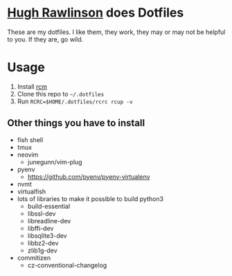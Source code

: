 # [Hugh Rawlinson](http://hughrawlinson.me) does Dotfiles

These are my dotfiles. I like them, they work, they may or may not be helpful to
you. If they are, go wild.

# Usage

1. Install [rcm](https://github.com/thoughtbot/rcm)
2. Clone this repo to `~/.dotfiles`
3. Run `RCRC=$HOME/.dotfiles/rcrc rcup -v`

## Other things you have to install

- fish shell
- tmux
- neovim
  - junegunn/vim-plug
- pyenv
  - https://github.com/pyenv/pyenv-virtualenv
- nvmt
- virtualfish
- lots of libraries to make it possible to build python3
  - build-essential
  - libssl-dev
  - libreadline-dev
  - libffi-dev
  - libsqlite3-dev
  - libbz2-dev
  - zlib1g-dev
- commitizen
  - cz-conventional-changelog
